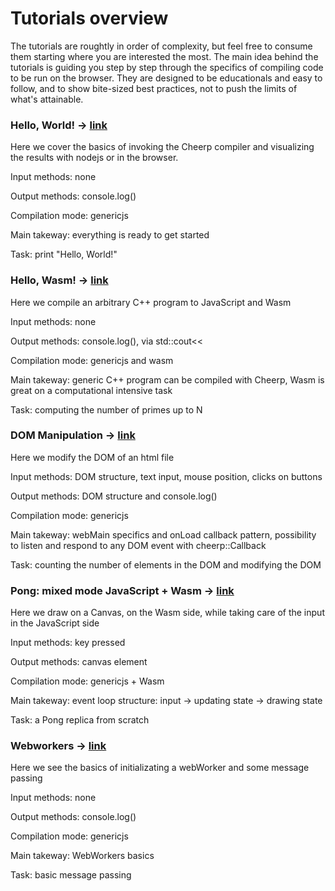 # Tutorials overview

The tutorials are roughtly in order of complexity, but feel free to consume them starting where you are interested the most.
The main idea behind the tutorials is guiding you step by step through the specifics of compiling code to be run on the browser. They are designed to be educationals and easy to follow, and to show bite-sized best practices, not to push the limits of what's attainable.

### Hello, World! -> [link](Getting-Started#hello-world)
Here we cover the basics of invoking the Cheerp compiler and visualizing the results with nodejs or in the browser.

Input methods: none

Output methods: console.log()

Compilation mode: genericjs

Main takeway: everything is ready to get started

Task: print "Hello, World!"

### Hello, Wasm! -> [link](Tutorial-Hello-Wasm)
Here we compile an arbitrary C++ program to JavaScript and Wasm

Input methods: none

Output methods: console.log(), via std::cout<<

Compilation mode: genericjs and wasm

Main takeway: generic C++ program can be compiled with Cheerp, Wasm is great on a computational intensive task

Task: computing the number of primes up to N

### DOM Manipulation -> [link](Browser-side-programming-guide)
Here we modify the DOM of an html file

Input methods: DOM structure, text input, mouse position, clicks on buttons

Output methods: DOM structure and console.log()

Compilation mode: genericjs

Main takeway: webMain specifics and onLoad callback pattern, possibility to listen and respond to any DOM event with cheerp::Callback

Task: counting the number of elements in the DOM and modifying the DOM

### Pong: mixed mode JavaScript + Wasm -> [link](Cheerp-Tutorial%3A-Mixed-mode-C++-to-WebAssembly-and-JavaScript)
Here we draw on a Canvas, on the Wasm side, while taking care of the input in the JavaScript side

Input methods: key pressed

Output methods: canvas element

Compilation mode: genericjs + Wasm

Main takeway: event loop structure: input -> updating state -> drawing state

Task: a Pong replica from scratch

### Webworkers -> [link](Using-WebWorkers-with-Cheerp)
Here we see the basics of initializating a webWorker and some message passing

Input methods: none

Output methods: console.log()

Compilation mode: genericjs

Main takeway: WebWorkers basics

Task: basic message passing
